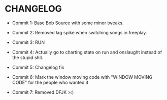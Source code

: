 # CHANGELOG

* Commit 1: Base Bob Source with some minor tweaks.

* Commit 2: Removed lag spike when switching songs in freeplay.

* Commit 3: RUN

* Commit 4: Actually go to charting state on run and onslaught instead of the stupid shit.

* Commit 5: Changelog fix

* Commit 6: Mark the window moving code with "WINDOW MOVING CODE" for the people who wanted it

* Commit 7: Removed DFJK >:)